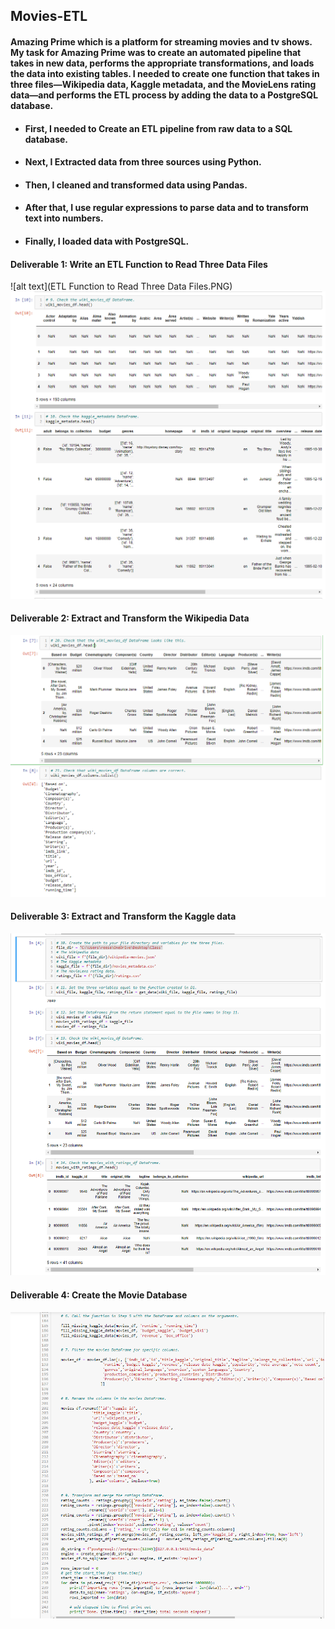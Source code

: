 ## **Movies-ETL**

#### Amazing Prime which is a platform for streaming movies and tv shows.  My task for Amazing Prime was to create an automated pipeline that takes in new data, performs the appropriate transformations, and loads the data into existing tables. I needed to create one function that takes in three files—Wikipedia data, Kaggle metadata, and the MovieLens rating data—and performs the ETL process by adding the data to a PostgreSQL database.

- #### First, I needed to Create an ETL pipeline from raw data to a SQL database.
- #### Next, I Extracted data from three sources using Python.
- #### Then, I cleaned and transformed data using Pandas.
- #### After that, I use regular expressions to parse data and to transform text into numbers.
- #### Finally, I loaded data with PostgreSQL.

#### Deliverable 1: Write an ETL Function to Read Three Data Files
![alt text](ETL Function to Read Three Data Files.PNG)
![alt text](Wiki_and_Kaggle_data_before_tranform.PNG)

#### Deliverable 2: Extract and Transform the Wikipedia Data
![alt text](Wikipedia_Data.PNG)

#### Deliverable 3: Extract and Transform the Kaggle data
![alt text](Kaggle_df.PNG)

#### Deliverable 4: Create the Movie Database
![alt text](SQLdatabase.PNG)
